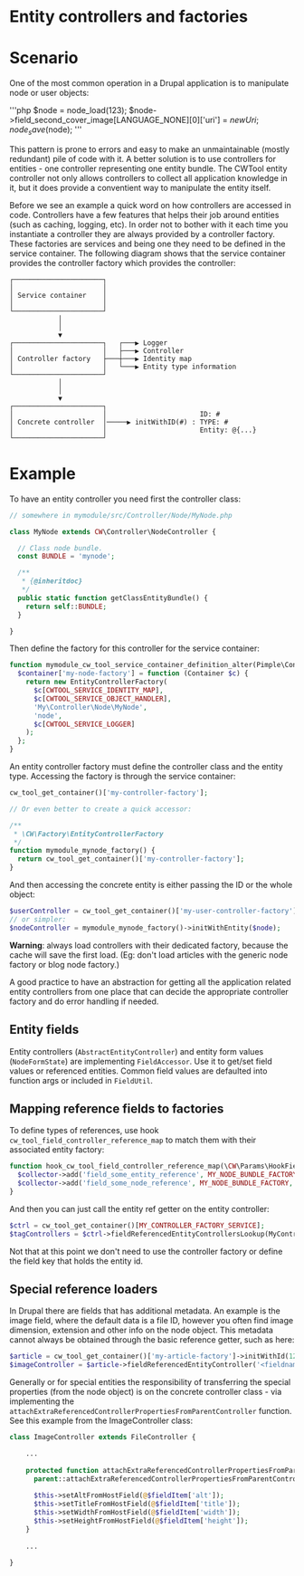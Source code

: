 Entity controllers and factories
================================


# Scenario

One of the most common operation in a Drupal application is to manipulate node or user objects:

'''php
$node = node_load(123);
$node->field_second_cover_image[LANGUAGE_NONE][0]['uri'] = $newUri;
node_save($node);
'''

This pattern is prone to errors and easy to make an unmaintainable (mostly redundant) pile of code with it. A better solution is to use controllers for entities - one controller representing one entity bundle. The CWTool entity controller not only allows controllers to collect all application knowledge in it, but it does provide a conventient way to manipulate the entity itself.

Before we see an example a quick word on how controllers are accessed in code. Controllers have a few features that helps their job around entities (such as caching, logging, etc). In order not to bother with it each time you instantiate a controller they are always provided by a controller factory. These factories are services and being one they need to be defined in the service container. The following diagram shows that the service container provides the controller factory which provides the controller:

```
┌──────────────────────┐
│                      │
│ Service container    │
│                      │
└──────────────────────┘
            │
            │
            ▼
┌──────────────────────┐   ┌───▶ Logger
│                      │   ├───▶ Controller
│ Controller factory   ├───┼───▶ Identity map
│                      │   └───▶ Entity type information
└──────────────────────┘
            │
            │
            ▼
┌──────────────────────┐
│                      │                       ID: #
│ Concrete controller  │─────▶ initWithID(#) : TYPE: #
│                      │                       Entity: @{...}
└──────────────────────┘
```


# Example

To have an entity controller you need first the controller class:

```php
// somewhere in mymodule/src/Controller/Node/MyNode.php

class MyNode extends CW\Controller\NodeController {

  // Class node bundle.
  const BUNDLE = 'mynode';

  /**
   * {@inheritdoc}
   */
  public static function getClassEntityBundle() {
    return self::BUNDLE;
  }

}
```

Then define the factory for this controller for the service container:

```php
function mymodule_cw_tool_service_container_definition_alter(Pimple\Container $container) {
  $container['my-node-factory'] = function (Container $c) {
    return new EntityControllerFactory(
      $c[CWTOOL_SERVICE_IDENTITY_MAP],
      $c[CWTOOL_SERVICE_OBJECT_HANDLER],
      'My\Controller\Node\MyNode',
      'node',
      $c[CWTOOL_SERVICE_LOGGER]
    );
  };
}
```

An entity controller factory must define the controller class and the entity type. Accessing the factory is through the service container:

```php
cw_tool_get_container()['my-controller-factory'];

// Or even better to create a quick accessor:

/**
 * \CW\Factory\EntityControllerFactory
 */
function mymodule_mynode_factory() {
  return cw_tool_get_container()['my-controller-factory'];
}
```

And then accessing the concrete entity is either passing the ID or the whole object:

```php
$userController = cw_tool_get_container()['my-user-controller-factory']->initWithId(123);
// or simpler:
$nodeController = mymodule_mynode_factory()->initWithEntity($node);
```

**Warning**: always load controllers with their dedicated factory, because the cache will save the first load. (Eg: don't load articles with the generic node factory or blog node factory.)

A good practice to have an abstraction for getting all the application related entity controllers from one place that can decide the appropriate controller factory and do error handling if needed.


Entity fields
-------------

Entity controllers (```AbstractEntityController```) and entity form values (```NodeFormState```) are implementing ```FieldAccessor```. Use it to get/set field values or referenced entities. Common field values are defaulted into function args or included in ```FieldUtil```.


Mapping reference fields to factories
-------------------------------------

To define types of references, use hook ```cw_tool_field_controller_reference_map``` to match them with their associated entity factory:

```php
function hook_cw_tool_field_controller_reference_map(\CW\Params\HookFieldControllerReferenceMapCollector $collector) {
  $collector->add('field_some_entity_reference', MY_NODE_BUNDLE_FACTORY);
  $collector->add('field_some_node_reference', MY_NODE_BUNDLE_FACTORY, \CW\Util\FieldUtil::KEY_NODEREFERENCE_ID);
}
```

And then you can just call the entity ref getter on the entity controller:

```php
$ctrl = cw_tool_get_container()[MY_CONTROLLER_FACTORY_SERVICE];
$tagControllers = $ctrl->fieldReferencedEntityControllersLookup(MyController::FIELD_TAG);
```

Not that at this point we don't need to use the controller factory or define the field key that holds the entity id.


Special reference loaders
-------------------------

In Drupal there are fields that has additional metadata. An example is the image field, where the default data is a file ID, however you often find image dimension, extension and other info on the node object. This metadata cannot always be obtained through the basic reference getter, such as here:
 
 
```php
$article = cw_tool_get_container()['my-article-factory']->initWithId(123);
$imageController = $article->fieldReferencedEntityController('<fieldname>', <image factory>);
```

Generally or for special entities the responsibility of transferring the special properties (from the node object) is on the concrete controller class - via implementing the `attachExtraReferencedControllerPropertiesFromParentController` function. See this example from the ImageController class:

```php
class ImageController extends FileController {

    ...
  
    protected function attachExtraReferencedControllerPropertiesFromParentController(array $fieldItem) {
      parent::attachExtraReferencedControllerPropertiesFromParentController($fieldItem);
  
      $this->setAltFromHostField(@$fieldItem['alt']);
      $this->setTitleFromHostField(@$fieldItem['title']);
      $this->setWidthFromHostField(@$fieldItem['width']);
      $this->setHeightFromHostField(@$fieldItem['height']);
    }
    
    ...

}
```